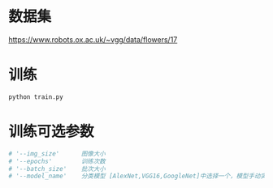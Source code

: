 # 数据集
https://www.robots.ox.ac.uk/~vgg/data/flowers/17

# 训练
```shell
python train.py
```
# 训练可选参数
```python
# '--img_size'      图像大小
# '--epochs'        训练次数
# '--batch_size'    批次大小
# '--model_name'    分类模型 [AlexNet,VGG16,GoogleNet]中选择一个，模型手动实现
```